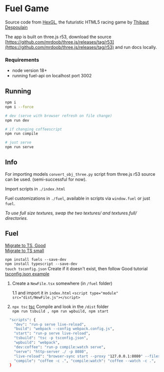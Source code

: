 # Fuel Game

Source code from [HexGL](http://hexgl.bkcore.com), the futuristic HTML5 racing game by [Thibaut Despoulain](http://bkcore.com)

The app is built on three.js r53, download the source [https://github.com/mrdoob/three.js/releases/tag/r53](https://github.com/mrdoob/three.js/releases/tag/r53) and run docs locally.

### Requirements

- node version 18+
- running fuel-api on localhost port 3002

## Running

```sh
npm i  
npm i --force

# dev (serve with browser refresh on file change)
npm run dev

# if changing coffeescript
npm run compile

# just serve
npm run serve
```

## Info

For importing models `convert_obj_three.py` script from three.js r53 source can be used. (semi-successful for now).

Import scripts in `./index.html`

Fuel customizations in `./fuel`, available in scripts via `window.fuel` or just `fuel`.

_To use full size textures, swap the two textures/ and textures.full/ directories._

## Fuel
[Migrate to TS, Good](https://www.useanvil.com/blog/engineering/converting-vanilla-javascript-to-typescript/)  
[Migrate to TS small](https://www.optimum-web.com/can-you-use-typescript-and-javascript-together-how-to-combine-the-two/)  

```npm install fuels --save-dev```  
```npm install typescript --save-dev```  
```touch tsconfig.json``` Create if it doesn't exist, then follow Good tutorial  
[tsconfig.json example](https://gist.githubusercontent.com/ryanatkn/f1793abbe020e08b785cb56d4a712af1/raw/15e537cd0ead24765e5a92d93d7f06b2dff688cd/tsconfig.json)  
  
1. Create a ```NewFile.tsx``` somewhere (in ```/fuel``` folder)

    1.1 and import it in ```index.html``` ```<script type="module" src="dist/NewFile.js"></script>```  

2. ```npx tsc``` [tsc](https://www.typescriptlang.org/docs/handbook/compiler-options.html) Compile  and look in the ```/dist``` folder  
``` npm run tsbuild , npm run wpbuild, npm start ```  
 
```sh 
  "scripts": { 
    "dev": "run-p serve live-reload", 
    "build": "webpack --config webpack.config.js",
    "start": "run-p serve live-reload", 
    "tsbuild": "tsc -p tsconfig.json",
    "wpbuild": "webpack", 
    "dev:coffee": "run-p compile:watch serve", 
    "serve": "http-server ./ -p 8080",
    "live-reload": "browser-sync start --proxy "127.0.0.1:8080" --files "."", 
    "compile": "coffee -c .", "compile:watch": "coffee --watch -c .", 
  }  
```